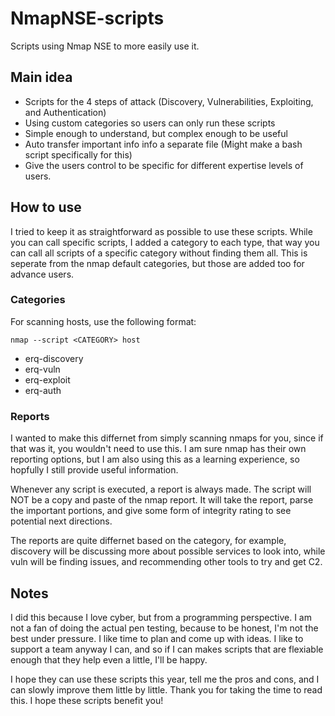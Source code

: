 # NmapNSE-scripts
Scripts using Nmap NSE to more easily use it.

## Main idea
- Scripts for the 4 steps of attack (Discovery, Vulnerabilities, Exploiting, and Authentication)
- Using custom categories so users can only run these scripts 
- Simple enough to understand, but complex enough to be useful 
- Auto transfer important info info a separate file (Might make a bash script specifically for this)
- Give the users control to be specific for different expertise levels of users. 
## How to use
I tried to keep it as straightforward as possible to use these scripts. While you can call specific scripts, I added a category to each type, that way you can call all scripts of a specific category without finding them all. This is seperate from the nmap default categories, but those are added too for advance users.
### Categories 
For scanning hosts, use the following format:

`nmap --script <CATEGORY> host`
- erq-discovery
- erq-vuln
- erq-exploit
- erq-auth
### Reports
I wanted to make this differnet from simply scanning nmaps for you, since if that was it, you wouldn't need to use this. I am sure nmap has their own reporting options, but I am also using this as a learning experience, so hopfully I still provide useful information. 

Whenever any script is executed, a report is always made. The script will NOT be a copy and paste of the nmap report. It will take the report, parse the important portions, and give some form of integrity rating to see potential next directions. 

The reports are quite differnet based on the category, for example, discovery will be discussing more about possible services to look into, while vuln will be finding issues, and recommending other tools to try and get C2.
## Notes
I did this because I love cyber, but from a programming perspective. I am not a fan of doing the actual pen testing, because to be honest, I'm not the best under pressure. I like time to plan and come up with ideas. I like to support a team anyway I can, and so if I can makes scripts that are flexiable enough that they help even a little, I'll be happy. 

I hope they can use these scripts this year, tell me the pros and cons, and I can slowly improve them little by little. Thank you for taking the time to read this. I hope these scripts benefit you!
